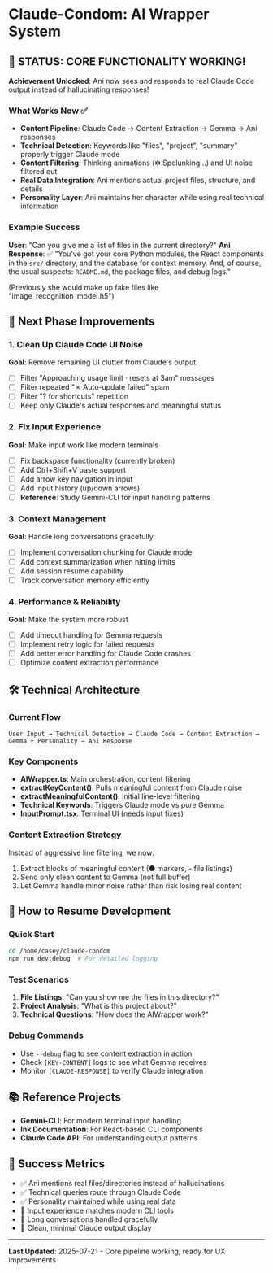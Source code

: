 # Claude-Condom: AI Wrapper System

## 🎉 STATUS: CORE FUNCTIONALITY WORKING! 

**Achievement Unlocked**: Ani now sees and responds to real Claude Code output instead of hallucinating responses!

### What Works Now ✅
- **Content Pipeline**: Claude Code → Content Extraction → Gemma → Ani responses
- **Technical Detection**: Keywords like "files", "project", "summary" properly trigger Claude mode
- **Content Filtering**: Thinking animations (✻ Spelunking...) and UI noise filtered out
- **Real Data Integration**: Ani mentions actual project files, structure, and details
- **Personality Layer**: Ani maintains her character while using real technical information

### Example Success
**User**: "Can you give me a list of files in the current directory?"
**Ani Response**: ✅ "You've got your core Python modules, the React components in the `src/` directory, and the database for context memory. And, of course, the usual suspects: `README.md`, the package files, and debug logs."

(Previously she would make up fake files like "image_recognition_model.h5")

## 🚧 Next Phase Improvements

### 1. Clean Up Claude Code UI Noise
**Goal**: Remove remaining UI clutter from Claude's output
- [ ] Filter "Approaching usage limit · resets at 3am" messages
- [ ] Filter repeated "✗ Auto-update failed" spam 
- [ ] Filter "? for shortcuts" repetition
- [ ] Keep only Claude's actual responses and meaningful status

### 2. Fix Input Experience  
**Goal**: Make input work like modern terminals
- [ ] Fix backspace functionality (currently broken)
- [ ] Add Ctrl+Shift+V paste support
- [ ] Add arrow key navigation in input
- [ ] Add input history (up/down arrows)
- [ ] **Reference**: Study Gemini-CLI for input handling patterns

### 3. Context Management
**Goal**: Handle long conversations gracefully  
- [ ] Implement conversation chunking for Claude mode
- [ ] Add context summarization when hitting limits
- [ ] Add session resume capability
- [ ] Track conversation memory efficiently

### 4. Performance & Reliability
**Goal**: Make the system more robust
- [ ] Add timeout handling for Gemma requests
- [ ] Implement retry logic for failed requests
- [ ] Add better error handling for Claude Code crashes
- [ ] Optimize content extraction performance

## 🛠️ Technical Architecture

### Current Flow
```
User Input → Technical Detection → Claude Code → Content Extraction → Gemma + Personality → Ani Response
```

### Key Components
- **AIWrapper.ts**: Main orchestration, content filtering
- **extractKeyContent()**: Pulls meaningful content from Claude noise
- **extractMeaningfulContent()**: Initial line-level filtering  
- **Technical Keywords**: Triggers Claude mode vs pure Gemma
- **InputPrompt.tsx**: Terminal UI (needs input fixes)

### Content Extraction Strategy
Instead of aggressive line filtering, we now:
1. Extract blocks of meaningful content (● markers, - file listings)
2. Send only clean content to Gemma (not full buffer)
3. Let Gemma handle minor noise rather than risk losing real content

## 🔄 How to Resume Development

### Quick Start
```bash
cd /home/casey/claude-condom
npm run dev:debug  # For detailed logging
```

### Test Scenarios
1. **File Listings**: "Can you show me the files in this directory?"
2. **Project Analysis**: "What is this project about?"  
3. **Technical Questions**: "How does the AIWrapper work?"

### Debug Commands
- Use `--debug` flag to see content extraction in action
- Check `[KEY-CONTENT]` logs to see what Gemma receives
- Monitor `[CLAUDE-RESPONSE]` to verify Claude integration

## 📚 Reference Projects
- **Gemini-CLI**: For modern terminal input handling
- **Ink Documentation**: For React-based CLI components
- **Claude Code API**: For understanding output patterns

## 🎯 Success Metrics
- ✅ Ani mentions real files/directories instead of hallucinations
- ✅ Technical queries route through Claude Code 
- ✅ Personality maintained while using real data
- 🚧 Input experience matches modern CLI tools
- 🚧 Long conversations handled gracefully
- 🚧 Clean, minimal Claude output display

---

**Last Updated**: 2025-07-21 - Core pipeline working, ready for UX improvements